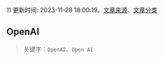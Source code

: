 :alarm_clock: 更新时间: 2023-11-28 18:00:19。[文章来源](/README.md)、[文章分类](/TAGS.md)

## OpenAI


> 关键字：`OpenAI`、`Open AI`



